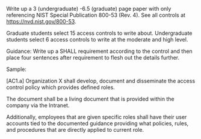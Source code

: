 Write up a 3 (undergraduate) -6.5 (graduate) page paper with only referencing NIST Special Publication 800-53 (Rev. 4).
See all controls at https://nvd.nist.gov/800-53.

Graduate students select 15 access controls to write about.
Undergraduate students select 6 access controls to write at the moderate and high level.

Guidance: Write up a SHALL requirement according to the control and then place four sentences after requirement to flesh out the details further.

Sample:

[AC1.a] Organization X shall develop, document and disseminate the access control policy which provides defined roles.

The document shall be a living document that is provided within the company via the Intranet.

Additionally, employees that are given specific roles shall have their user accounts tied to the documented guidance providing what policies, rules, 
and procedures that are directly applied to current role.